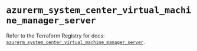 # `azurerm_system_center_virtual_machine_manager_server`

Refer to the Terraform Registry for docs: [`azurerm_system_center_virtual_machine_manager_server`](https://registry.terraform.io/providers/hashicorp/azurerm/4.26.0/docs/resources/system_center_virtual_machine_manager_server).
